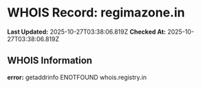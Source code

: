 # WHOIS Record: regimazone.in

**Last Updated:** 2025-10-27T03:38:06.819Z
**Checked At:** 2025-10-27T03:38:06.819Z

## WHOIS Information

**error:** getaddrinfo ENOTFOUND whois.registry.in

